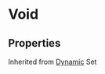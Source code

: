 # Void

## Properties

Inherited from [Dynamic](https://docs.brickverse.co/bricklua-lua-references-manual/dymanic) Set
